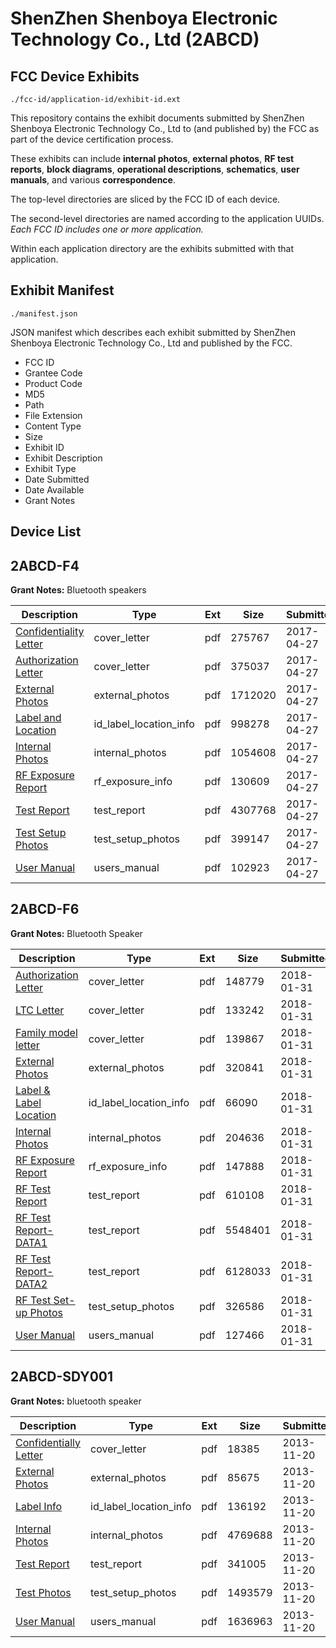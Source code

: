 # ShenZhen Shenboya Electronic Technology Co., Ltd (2ABCD)
## FCC Device Exhibits

```
./fcc-id/application-id/exhibit-id.ext
```

This repository contains the exhibit documents submitted by ShenZhen Shenboya Electronic Technology Co., Ltd to (and published by) the FCC as part of the device certification process.

These exhibits can include **internal photos**, **external photos**, **RF test reports**, **block diagrams**, **operational descriptions**, **schematics**, **user manuals**, and various **correspondence**.

The top-level directories are sliced by the FCC ID of each device.

The second-level directories are named according to the application UUIDs. *Each FCC ID includes one or more application.*

Within each application directory are the exhibits submitted with that application. 

## Exhibit Manifest

```
./manifest.json
```

JSON manifest which describes each exhibit submitted by ShenZhen Shenboya Electronic Technology Co., Ltd and published by the FCC.

- FCC ID
- Grantee Code
- Product Code
- MD5
- Path
- File Extension
- Content Type
- Size
- Exhibit ID
- Exhibit Description
- Exhibit Type
- Date Submitted
- Date Available
- Grant Notes

## Device List
## 2ABCD-F4
**Grant Notes:** Bluetooth speakers

| Description | Type | Ext | Size | Submitted | Available |
| ----------- | ---- | --- | ---- | --------- | --------- |
| [Confidentiality Letter](2ABCD-F4/d5c6d75e737e4ca931297456dc1726c7/3373258.pdf) | cover_letter | pdf | 275767 | 2017-04-27 | 2017-04-27 |
| [Authorization Letter](2ABCD-F4/d5c6d75e737e4ca931297456dc1726c7/3373259.pdf) | cover_letter | pdf | 375037 | 2017-04-27 | 2017-04-27 |
| [External Photos](2ABCD-F4/d5c6d75e737e4ca931297456dc1726c7/3373254.pdf) | external_photos | pdf | 1712020 | 2017-04-27 | 2017-04-27 |
| [Label and Location](2ABCD-F4/d5c6d75e737e4ca931297456dc1726c7/3373261.pdf) | id_label_location_info | pdf | 998278 | 2017-04-27 | 2017-04-27 |
| [Internal Photos](2ABCD-F4/d5c6d75e737e4ca931297456dc1726c7/3373255.pdf) | internal_photos | pdf | 1054608 | 2017-04-27 | 2017-04-27 |
| [RF Exposure Report](2ABCD-F4/d5c6d75e737e4ca931297456dc1726c7/3373263.pdf) | rf_exposure_info | pdf | 130609 | 2017-04-27 | 2017-04-27 |
| [Test Report](2ABCD-F4/d5c6d75e737e4ca931297456dc1726c7/3373262.pdf) | test_report | pdf | 4307768 | 2017-04-27 | 2017-04-27 |
| [Test Setup Photos](2ABCD-F4/d5c6d75e737e4ca931297456dc1726c7/3373256.pdf) | test_setup_photos | pdf | 399147 | 2017-04-27 | 2017-04-27 |
| [User Manual](2ABCD-F4/d5c6d75e737e4ca931297456dc1726c7/3373257.pdf) | users_manual | pdf | 102923 | 2017-04-27 | 2017-04-27 |
## 2ABCD-F6
**Grant Notes:** Bluetooth Speaker

| Description | Type | Ext | Size | Submitted | Available |
| ----------- | ---- | --- | ---- | --------- | --------- |
| [Authorization Letter](2ABCD-F6/ef7eec476d57ef362796ad5e6ab4db07/3734931.pdf) | cover_letter | pdf | 148779 | 2018-01-31 | 2018-01-31 |
| [LTC Letter](2ABCD-F6/ef7eec476d57ef362796ad5e6ab4db07/3734933.pdf) | cover_letter | pdf | 133242 | 2018-01-31 | 2018-01-31 |
| [Family model letter](2ABCD-F6/ef7eec476d57ef362796ad5e6ab4db07/3734934.pdf) | cover_letter | pdf | 139867 | 2018-01-31 | 2018-01-31 |
| [External Photos](2ABCD-F6/ef7eec476d57ef362796ad5e6ab4db07/3734935.pdf) | external_photos | pdf | 320841 | 2018-01-31 | 2018-01-31 |
| [Label & Label Location](2ABCD-F6/ef7eec476d57ef362796ad5e6ab4db07/3734936.pdf) | id_label_location_info | pdf | 66090 | 2018-01-31 | 2018-01-31 |
| [Internal Photos](2ABCD-F6/ef7eec476d57ef362796ad5e6ab4db07/3734938.pdf) | internal_photos | pdf | 204636 | 2018-01-31 | 2018-01-31 |
| [RF Exposure Report](2ABCD-F6/ef7eec476d57ef362796ad5e6ab4db07/3734940.pdf) | rf_exposure_info | pdf | 147888 | 2018-01-31 | 2018-01-31 |
| [RF Test Report](2ABCD-F6/ef7eec476d57ef362796ad5e6ab4db07/3734927.pdf) | test_report | pdf | 610108 | 2018-01-31 | 2018-01-31 |
| [RF Test Report-DATA1](2ABCD-F6/ef7eec476d57ef362796ad5e6ab4db07/3734942.pdf) | test_report | pdf | 5548401 | 2018-01-31 | 2018-01-31 |
| [RF Test Report-DATA2](2ABCD-F6/ef7eec476d57ef362796ad5e6ab4db07/3734947.pdf) | test_report | pdf | 6128033 | 2018-01-31 | 2018-01-31 |
| [RF Test Set-up Photos](2ABCD-F6/ef7eec476d57ef362796ad5e6ab4db07/3734951.pdf) | test_setup_photos | pdf | 326586 | 2018-01-31 | 2018-01-31 |
| [User Manual](2ABCD-F6/ef7eec476d57ef362796ad5e6ab4db07/3734930.pdf) | users_manual | pdf | 127466 | 2018-01-31 | 2018-01-31 |
## 2ABCD-SDY001
**Grant Notes:** bluetooth speaker

| Description | Type | Ext | Size | Submitted | Available |
| ----------- | ---- | --- | ---- | --------- | --------- |
| [Confidentially Letter](2ABCD-SDY001/7decfdf93d6692501813924b079dacdf/2124056.pdf) | cover_letter | pdf | 18385 | 2013-11-20 | 2013-11-20 |
| [External Photos](2ABCD-SDY001/7decfdf93d6692501813924b079dacdf/2124057.pdf) | external_photos | pdf | 85675 | 2013-11-20 | 2013-11-20 |
| [Label Info](2ABCD-SDY001/7decfdf93d6692501813924b079dacdf/2124059.pdf) | id_label_location_info | pdf | 136192 | 2013-11-20 | 2013-11-20 |
| [Internal Photos](2ABCD-SDY001/7decfdf93d6692501813924b079dacdf/2124058.pdf) | internal_photos | pdf | 4769688 | 2013-11-20 | 2013-11-20 |
| [Test Report](2ABCD-SDY001/7decfdf93d6692501813924b079dacdf/2124061.pdf) | test_report | pdf | 341005 | 2013-11-20 | 2013-11-20 |
| [Test Photos](2ABCD-SDY001/7decfdf93d6692501813924b079dacdf/2124062.pdf) | test_setup_photos | pdf | 1493579 | 2013-11-20 | 2013-11-20 |
| [User Manual](2ABCD-SDY001/7decfdf93d6692501813924b079dacdf/2124060.pdf) | users_manual | pdf | 1636963 | 2013-11-20 | 2013-11-20 |
